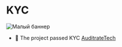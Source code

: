 # KYC
![Малый баннер](https://ukit.com/uploads/s/7/a/g/7agy4blgatdj/img/full_IoovczrO.jpg)
- 💠 The project passed KYC [AuditrateTech](https://en.tcpcoins.net/uploads/s/l/4/j/l4j8wtlqendh/file/ZgeFYiAP.pdf?preview=1)
